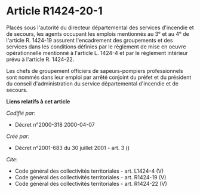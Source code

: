 # Article R1424-20-1

Placés sous l'autorité du directeur départemental des services d'incendie et de secours, les agents occupant les emplois
mentionnés au 3° et au 4° de l'article R. 1424-19 assurent l'encadrement des groupements et des services dans les conditions
définies par le règlement de mise en oeuvre opérationnelle mentionné à l'article L. 1424-4 et par le règlement intérieur
prévu à l'article R. 1424-22. 

Les chefs de groupement officiers de sapeurs-pompiers professionnels sont nommés dans leur emploi par arrêté conjoint du
préfet et du président du conseil d'administration du service départemental d'incendie et de secours.

**Liens relatifs à cet article**

_Codifié par_:

  - Décret n°2000-318 2000-04-07

_Créé par_:

  - Décret n°2001-683 du 30 juillet 2001 - art. 3 ()

_Cite_:

  - Code général des collectivités territoriales - art. L1424-4 (V)
  - Code général des collectivités territoriales - art. R1424-19 (V)
  - Code général des collectivités territoriales - art. R1424-22 (V)
